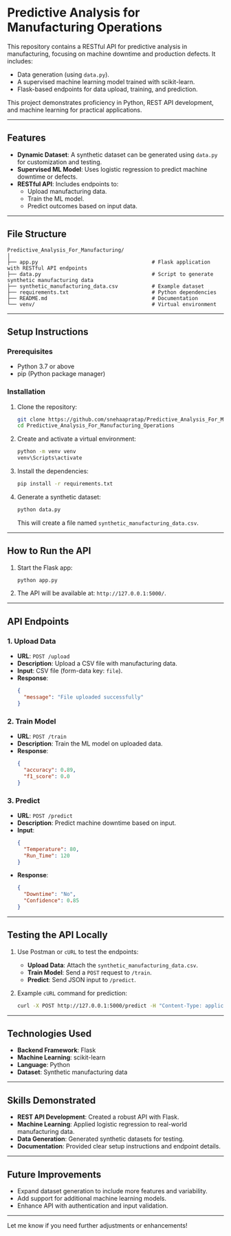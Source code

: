 # Predictive Analysis for Manufacturing Operations

This repository contains a RESTful API for predictive analysis in manufacturing, focusing on machine downtime and production defects. It includes:
- Data generation (using `data.py`).
- A supervised machine learning model trained with scikit-learn.
- Flask-based endpoints for data upload, training, and prediction.

This project demonstrates proficiency in Python, REST API development, and machine learning for practical applications.

---

## **Features**
- **Dynamic Dataset**: A synthetic dataset can be generated using `data.py` for customization and testing.
- **Supervised ML Model**: Uses logistic regression to predict machine downtime or defects.
- **RESTful API**: Includes endpoints to:
  - Upload manufacturing data.
  - Train the ML model.
  - Predict outcomes based on input data.

---

## **File Structure**
```
Predictive_Analysis_For_Manufacturing/
│
├── app.py                                     # Flask application with RESTful API endpoints
├── data.py                                    # Script to generate synthetic manufacturing data
├── synthetic_manufacturing_data.csv           # Example dataset
├── requirements.txt                           # Python dependencies
├── README.md                                  # Documentation
└── venv/                                      # Virtual environment 
```

---

## **Setup Instructions**

### **Prerequisites**
- Python 3.7 or above
- pip (Python package manager)

### **Installation**
1. Clone the repository:
   ```bash
   git clone https://github.com/snehaapratap/Predictive_Analysis_For_Manufacturing_Operations.git
   cd Predictive_Analysis_For_Manufacturing_Operations
   ```
2. Create and activate a virtual environment:
   ```bash
   python -m venv venv
   venv\Scripts\activate
   ```
3. Install the dependencies:
   ```bash
   pip install -r requirements.txt
   ```

4. Generate a synthetic dataset:
   ```bash
   python data.py
   ```
   This will create a file named `synthetic_manufacturing_data.csv`.

---

## **How to Run the API**
1. Start the Flask app:
   ```bash
   python app.py
   ```
2. The API will be available at: `http://127.0.0.1:5000/`.

---

## **API Endpoints**

### **1. Upload Data**
- **URL**: `POST /upload`
- **Description**: Upload a CSV file with manufacturing data.
- **Input**: CSV file (form-data key: `file`).
- **Response**:
  ```json
  {
    "message": "File uploaded successfully"
  }
  ```

### **2. Train Model**
- **URL**: `POST /train`
- **Description**: Train the ML model on uploaded data.
- **Response**:
  ```json
  {
    "accuracy": 0.89,
    "f1_score": 0.0
  }
  ```

### **3. Predict**
- **URL**: `POST /predict`
- **Description**: Predict machine downtime based on input.
- **Input**:
  ```json
  {
    "Temperature": 80,
    "Run_Time": 120
  }
  ```
- **Response**:
  ```json
  {
    "Downtime": "No",
    "Confidence": 0.85
  }
  ```

---

## **Testing the API Locally**
1. Use Postman or `cURL` to test the endpoints:
   - **Upload Data**: Attach the `synthetic_manufacturing_data.csv`.
   - **Train Model**: Send a `POST` request to `/train`.
   - **Predict**: Send JSON input to `/predict`.

2. Example `cURL` command for prediction:
   ```bash
   curl -X POST http://127.0.0.1:5000/predict -H "Content-Type: application/json" -d '{"Temperature": 80, "Run_Time": 120}'
   ```

---

## **Technologies Used**
- **Backend Framework**: Flask
- **Machine Learning**: scikit-learn
- **Language**: Python
- **Dataset**: Synthetic manufacturing data

---

## **Skills Demonstrated**
- **REST API Development**: Created a robust API with Flask.
- **Machine Learning**: Applied logistic regression to real-world manufacturing data.
- **Data Generation**: Generated synthetic datasets for testing.
- **Documentation**: Provided clear setup instructions and endpoint details.

---

## **Future Improvements**
- Expand dataset generation to include more features and variability.
- Add support for additional machine learning models.
- Enhance API with authentication and input validation.

---

Let me know if you need further adjustments or enhancements!
